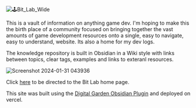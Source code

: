 ![🕹️Bit_Lab_Wide](https://github.com/B1naryB0b/Bit-Lab/assets/35399675/c32f0b23-9b8a-4f4e-a946-f01964e85946)

 This is a vault of information on anything game dev. I'm hoping to make this the birth place of a community focused on bringing together the vast amounts of game development resources onto a single, easy to navigate, easy to understand, website. Its also a home for my dev logs.

The knowledge repository is built in Obsidian in a Wiki style with links between topics, clear tags, examples and links to exteranl resources.

![Screenshot 2024-01-31 043936](https://github.com/B1naryB0b/Bit-Lab/assets/35399675/350d3147-bb0a-41fb-8570-91b4d3b8e5c6)

Click [here](https://bit-lab.vercel.app/) to be directed to the Bit Lab home page.

This site was built using the [Digital Garden Obsidian Plugin](https://github.com/oleeskild/Obsidian-Digital-Garden) and deployed on vercel.
